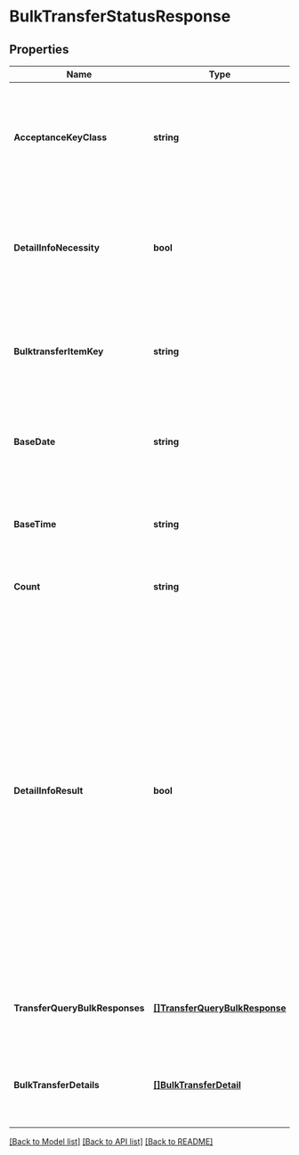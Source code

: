 # BulkTransferStatusResponse

## Properties
Name | Type | Description | Notes
------------ | ------------- | ------------- | -------------
**AcceptanceKeyClass** | **string** | 照会対象キー区分 半角数字 リクエストしたときと同じ内容 照会対象のキー 1：振込申請照会対象指定、2：振込一括照会対象指定  | [default to null]
**DetailInfoNecessity** | **bool** | 明細情報取得フラグ 総合振込明細情報の取得要否 リクエストしたときと同じ内容 該当する情報が無い場合は項目自体を設定しません  | [optional] [default to null]
**BulktransferItemKey** | **string** | 総合振込明細情報取得対象キー 半角数字 リクエストしたときと同じ内容 該当する情報が無い場合は項目自体を設定しません  | [optional] [default to null]
**BaseDate** | **string** | 基準日 半角文字 総合振込照会明細情報を照会した基準日を示します YYYY-MM-DD形式  | [default to null]
**BaseTime** | **string** | 基準時刻 半角文字 総合振込照会明細情報を照会した基準時刻を示します HH:MM:SS+09:00形式  | [default to null]
**Count** | **string** | 明細取得件数 半角数字 振込明細の件数  | [default to null]
**DetailInfoResult** | **bool** | 明細情報取得結果フラグ 総合振込明細情報の取得結果 True：取得可、False:取得不可 明細情報取得フラグが「True：取得する」のときに、明細情報が取得できたかを設定します 総合振込の依頼完了直後は「False:取得不可」となります 総合振込の依頼完了後１０分程度すると「True：取得可」となります 「False:取得不可」の場合、総合振込明細情報は項目自体が設定されません 明細情報取得フラグが「True：取得する」の場合以外は項目自体を設定しません  | [optional] [default to null]
**TransferQueryBulkResponses** | [**[]TransferQueryBulkResponse**](TransferQueryBulkResponse.md) | 振込一括照会対象指定レスポンス 該当する情報が無い場合は項目自体を設定しません  | [optional] [default to null]
**BulkTransferDetails** | [**[]BulkTransferDetail**](BulkTransferDetail.md) | 総合振込照会明細情報 振込照会明細情報のリスト 該当する情報が無い場合は空のリストを返却  | [optional] [default to null]

[[Back to Model list]](../README.md#documentation-for-models) [[Back to API list]](../README.md#documentation-for-api-endpoints) [[Back to README]](../README.md)

